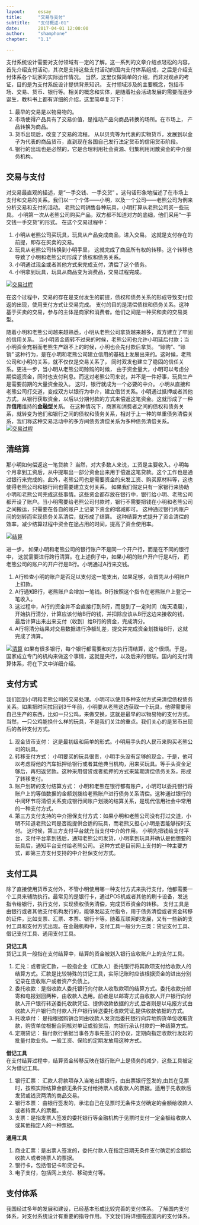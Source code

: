 ```yaml
---
layout: 	essay
title: 		"交易与支付"
subtitle: 	"支付概述-01"
date: 		2017-04-01 12:00:00
author: 	"shamphone"
chapter:	"1.1"

---
```


支付系统设计需要对支付领域有一定的了解。这一系列的文章介绍点轻松的内容，首先介绍支付活动，其次是支持这些支付活动的国内支付体系组成，之后是介绍支付体系各个玩家的实际运作情况。 当然，这里仅做简单的介绍，而非对观点的考证，目的是为支付系统设计提供背景知识。 
支付领域涉及的主要概念，包括市场、交易、货币、银行等。相关的概念和实体，是随着社会活动发展的需要而逐步诞生，教科书上都有详细的介绍，这里简单复习下：
1. 最早的交易是以物易物的。   
2. 市场使得产品具有了交易价值，是推动产品向商品转换的场所。在市场上， 产品转换为商品。 
3. 货币出现后，改变了交易的流程。 从以贝壳等为代表的实物货币，发展到以金子为代表的商品货币，直到现在各国自己发行法定货币的信用货币阶段。   
4. 银行的出现也是必然的，它是合理利用社会资源、归集利用闲散资金的中介服务机构。  

## 交易与支付

对交易最直观的描述，是“一手交钱、一手交货” 。这句话形象地描述了在市场上支付和交易的关系。我们以一个个体——小明，以及一个公司——老熊公司为例来分析交易和支付的活动。
老熊公司销售各种玩具，小明打算从老熊公司买一些玩具。 小明第一次从老熊公司购买产品，双方都不知道对方的底细，他们采用“一手交钱一手交货”的形式。 在这个交易过程中：
1. 小明从老熊公司买玩具，玩具从产品变成商品，进入交易。 这就是支付存在的前提，即存在买卖的交易。   
2. 玩具从老熊公司转换到小明手里， 这就完成了商品所有权的转移。这个转移也导致了小明和老熊公司形成了债权和债务关系。 
2. 小明通过现金或者其他方式来完成支付，清偿了这个债务。 
4. 小明拿到玩具，玩具从商品变为消费品，交易过程完成。

[![交易过程](http://static.cocolian.org/img/in-post/concept-overview-exchange.jpg)](http://static.cocolian.org/img/in-post/concept-overview-exchange.jpg)

在这个过程中，交易的存在是支付发生的前提，债权和债务关系的形成导致支付偿返的出现，使用支付方式让交易完成。 支付的目的是清偿债权和债务关系。这种基于买卖的交易，参与的主体是商家和消费者。他们之间是一种买和卖的交易类型。 

随着小明和老熊公司越来越熟悉，小明从老熊公司拿货越来越多，双方建立了牢固的信用关系。 当小明资金周转不过来的时候，老熊公司也允许小明延后付款；当小明资金充裕而老熊生产跟不上的时候，小明也会先付款后拿货。 “赊购”、“赊销” 这种行为，是在小明和老熊公司建立信用的基础上发展出来的。这时候，老熊公司和小明的关系，就不仅仅是交易关系了， 同时双发也建立了稳固的信任关系。更进一步，当小明从老熊公司赊购的时候， 由于资金量大，小明可以考虑分期偿返资金，同时也支付利息。而这对老熊公司来说，并不是一件好事，玩具生产是需要前期的大量资金投入。 这时，银行就成为一个必要的中介。 小明从直接和老熊公司打交道，变成双方以银行为中介，建立借贷关系。小明通过抵押或者其他方式，从银行获取资金，以后以分期付款的方式来偿返这笔资金。这就形成了一种靠**信用**维持的**金融型**关系。  在这种情况下，商家和消费者之间的债权和债务关系，就转变为他们和银行之间的债权和债务关系，相对于上一种的单重债务清偿关系，我们称这种交易活动中的多方间债务清偿关系为多种债务清偿关系。  
[![交易过程](http://static.cocolian.org/img/in-post/concept-overview-mul.jpg)](http://static.cocolian.org/img/in-post/concept-overview-mul.jpg)


## 清结算

那小明如何偿返这一笔贷款？ 当然，对大多数人来说，工资是主要收入。小明每个月拿到工资后，从中提取出一部分资金出来用于偿返这笔贷款。这个工作也是通过银行来完成的。此外，老熊公司也是需要资金的来发工资、购买原材料等，这也使得老熊公司和银行间也需要建立支付关系。
如果我们假定只有一家银行来协助小明和老熊公司完成这些事情。这些资金都存放在银行中，银行给小明、老熊公司都开设了账户。当小明需要给老熊公司付款时，银行不需要把钱在小明和老熊公司之间搬运，只需要在各自的账户上记录下资金的增减即可。 这种通过银行内账户间的划转而实现债务关系清偿，就形成了结算。 这种结算方式提升了资金清偿的效率，减少结算过程中资金在途占用的时间，提高了资金使用率。 

[![结算](http://static.cocolian.org/img/in-post/concept-overview-st.jpg)](http://static.cocolian.org/img/in-post/concept-overview-st.jpg)

进一步， 如果小明和老熊公司的银行账户不是同一个开户行，而是在不同的银行中， 这就需要进行跨行清算。在上述例子中，如果小明的账户开户行是A行， 而老熊公司的账户的开户行是B行。小明通过A行来交钱。
1. A行检查小明的账户是否足以支付这一笔支出，如果足够，会首先从小明账户上扣款。
2. A行通知B行，老熊账户会增加一笔钱。B行按照这个指令在老熊账户上登记一笔收入。 
3. 这过程中，A行的资金并不会直接打到B行，而是到了一定时间（每天凌晨），开始执行清分，计算应该付给B行的钱，并扣除应该从B行这边来接收的钱，最后计算出来出来支付（收到）给B行的资金，完成清分。 
4. A行将清分结果对交易数据进行净额轧差，提交并完成资金划拨给B行，这就完成了清算。 

[![清算](http://static.cocolian.org/img/in-post/concept-overview-cl.jpg)](http://static.cocolian.org/img/in-post/concept-overview-cl.jpg)
如果有很多银行，每个银行都需要和对方执行清结算，这个很烦。于是，国家成立专门的机构来做这个事情，这就是央行，以及后来的银联。国内的支付清算体系，将在下文中详细介绍。 

## 支付方式
 
 我们回到小明和老熊公司的交易处理。小明可以使用多种支付方式来清偿债权债务关系。如果把时间拉回到3千年前，小明要从老熊这边获取一个玩具，他得需要用自己生产的东西，比如一只公鸡，来做交换，这就是最早的以物易物的支付方式。 当然，一只公鸡能换什么样的玩具，不是我们关注的重点。我们关心的是货币出现后的各种支付方式。 
 1. 现金货币支付： 这是最初级和简单的形式。小明用手头的人民币来购买老熊公司的玩具。 
 2. 转移支付方式： 小明要买的玩具很贵，小明手头没有足够的现金，于是，他可以考虑将他的汽车抵押给银行或者其他典当机构，用来买玩具。等手头资金足够后，再归返贷款。这种采用借贷或者抵押的方式来延期清偿债务关系，形成了转移支付。 
 2. 账户划转的支付结算方式： 小明和老熊在银行都有账户，小明可以委托银行将账户上的等值数据的金额划拨给老熊账户进行债务关系清偿。这种通过银行的中间环节将清偿关系变成银行间账户划拨的结算关系，是现代信用社会中常用的一种支付方式。 
 3. 第三方支付支持的中介担保支付方式：如果小明和老熊公司没有打过交道，小明不知道老熊公司是否能提供合适的玩具，而老熊又担心小明是否能够按时支付。 这时候，第三方支付平台就充当支付中介的作用。 小明先把钱给支付平台，支付平台拿到钱后，通知老熊公司发货，小明拿到玩具并确认是他想要的玩具后，通知平台支付给老熊公司。 这种方式是目前网上支付的一种主要方式，即第三方支付支持的中介担保支付方式。 


## 支付工具

除了直接使用货币支付外，不管小明使用哪一种支付方式来执行支付，他都需要一个工具来辅助执行。最常见的是银行卡，通过POS机或者其他的刷卡设备，发送指令给银行，执行支付，实现债权债务清偿，完成货币资金的转移。 支付工具是由银行或者其他支付机构发行的，能够发起支付指令，用于债务清偿或者资金转移的证件，比如支票、汇票、本票、银行卡等。随着互联网的发展，又有一些新的支付工具和支付方式出现。在金融机构中，支付工具一般分为三类：贷记支付工具、借记支付工具、通用支付工具。 

**贷记工具**  
贷记工具一般指在支付结算中，结算的资金被划入银行应收账户上的支付工具。 
1. 汇兑：或者说汇款，一般指企业（汇款人）委托银行将其款项支付给收款人的结算方式。汇款是比较特殊的贷记工具，实际记账时应该根据资金的进出分别记录在应收账户或者资产负债上。   
2. 委托收款：是指收款人委托银行向付款人收取款项的结算方式。委托收款分邮寄和电报划回两种，由收款人选用。前者是以邮寄方式由收款人开户银行向付款人开户银行转送委托收款凭证、提供收款依据的方式‚后者则是以电报方式由收款人开户银行向付款人开户银行转送委托收款凭证‚提供收款依据的方式。  
3. 托收承付： 是指根据购销合同由收款人发货后委托银行向异地购货单位收取货款，购货单位根据合同核对单证或验货后，向银行承认付款的一种结算方式。
4. 定期贷记： 指付款行依据当事各方事先签订的协议，定期向指定收款行发起的批量付款业务。一般工资、保险的定期发放用这种方式。 

**借记工具**  
在支付结算过程中，结算资金转移反映在银行账户上是债务的减少，这些工具被定义为借记工具。 
1. 银行汇票： 汇款人将款项存入当地出票银行，由出票银行签发的,由其在见票时，按照实际结算金额无条件支付给持票人或收款人的票据。适用于先收款后发货或钱货两清的商品交易。
2. 银行本票： 由银行签发的，承诺自己在见票时无条件支付确定的金额给收款人或者持票人的票据。
3. 支票：是指发票人签发的委托银行等金融机构于见票时支付一定金额给收款人或其他指定人的一种票据。

**通用工具**
1. 商业汇票：是出票人签发的，委托付款人在指定日期无条件支付确定的金额给收款人或者持票人的票据。
2. 银行卡，包括借记卡和贷记卡。 
3. 电子支付，包括网上支付、移动支付等。 

## 支付体系
我国经过多年的发展和建设，已经基本形成比较完善的支付体系。 了解国内支付体系，对支付系统设计有重要的指导作用。下文我们将详细描述国内的支付体系。 

